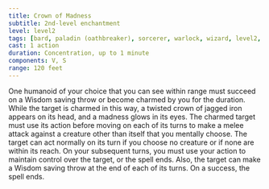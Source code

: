 ```yaml
---
title: Crown of Madness
subtitle: 2nd-level enchantment
level: level2
tags: [bard, paladin (oathbreaker), sorcerer, warlock, wizard, level2, enchantment]
cast: 1 action
duration: Concentration, up to 1 minute
components: V, S
range: 120 feet
---
```

One humanoid of your choice that you can see within range must succeed on a Wisdom saving throw or become charmed by you for the duration. While the target is charmed in this way, a twisted crown of jagged iron appears on its head, and a madness glows in its eyes. The charmed target must use its action before moving on each of its turns to make a melee attack against a creature other than itself that you mentally choose. The target can act normally on its turn if you choose no creature or if none are within its reach. On your subsequent turns, you must use your action to maintain control over the target, or the spell ends. Also, the target can make a Wisdom saving throw at the end of each of its turns. On a success, the spell ends.